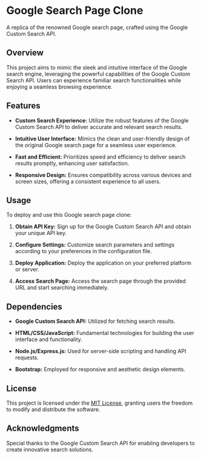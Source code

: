 # Google Search Page Clone

A replica of the renowned Google search page, crafted using the Google Custom Search API.

## Overview

This project aims to mimic the sleek and intuitive interface of the Google search engine, leveraging the powerful capabilities of the Google Custom Search API. Users can experience familiar search functionalities while enjoying a seamless browsing experience.

## Features

- **Custom Search Experience:** Utilize the robust features of the Google Custom Search API to deliver accurate and relevant search results.
  
- **Intuitive User Interface:** Mimics the clean and user-friendly design of the original Google search page for a seamless user experience.
  
- **Fast and Efficient:** Prioritizes speed and efficiency to deliver search results promptly, enhancing user satisfaction.
  
- **Responsive Design:** Ensures compatibility across various devices and screen sizes, offering a consistent experience to all users.

## Usage

To deploy and use this Google search page clone:

1. **Obtain API Key:** Sign up for the Google Custom Search API and obtain your unique API key.
  
2. **Configure Settings:** Customize search parameters and settings according to your preferences in the configuration file.
  
3. **Deploy Application:** Deploy the application on your preferred platform or server.
  
4. **Access Search Page:** Access the search page through the provided URL and start searching immediately.

## Dependencies

- **Google Custom Search API:** Utilized for fetching search results.
  
- **HTML/CSS/JavaScript:** Fundamental technologies for building the user interface and functionality.
  
- **Node.js/Express.js:** Used for server-side scripting and handling API requests.
  
- **Bootstrap:** Employed for responsive and aesthetic design elements.

## License

This project is licensed under the [MIT License](LICENSE), granting users the freedom to modify and distribute the software.

## Acknowledgments

Special thanks to the Google Custom Search API for enabling developers to create innovative search solutions.
